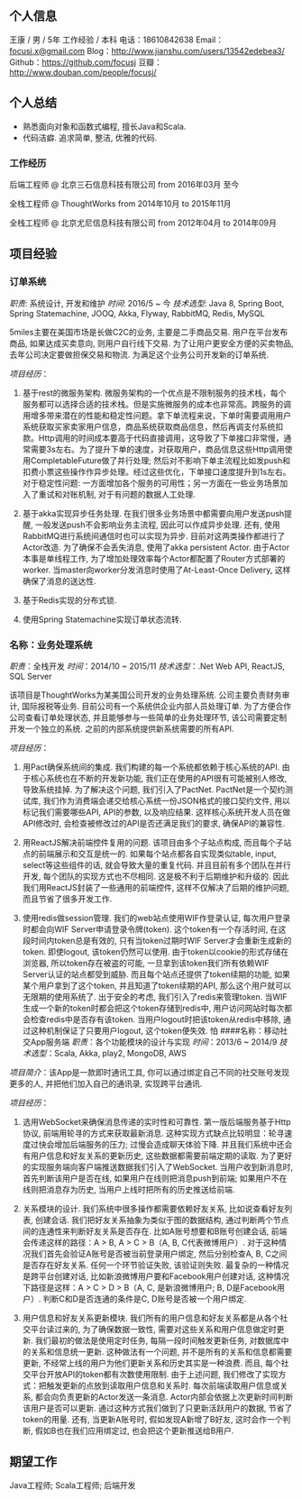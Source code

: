 ## 个人信息

王康 / 男 / 5年 工作经验 / 本科
电话：18610842638
Email：focusj.x@gmail.com
Blog：http://www.jianshu.com/users/13542edebea3/
Github：https://github.com/focusj
豆瓣：http://www.douban.com/people/focusj/

## 个人总结
- 熟悉面向对象和函数式编程, 擅长Java和Scala.
- 代码洁癖. 追求简单, 整洁, 优雅的代码.

### 工作经历

后端工程师  @  北京三石信息科技有限公司  from  2016年03月  至今

全栈工程师  @  ThoughtWorks  from  2014年10月 to 2015年11月

全栈工程师  @  北京尤尼信息科技有限公司  from  2012年04月  to  2014年09月

## 项目经验

### 订单系统

*职责*: 系统设计, 开发和维护
*时间*: 2016/5 ~ 今
*技术选型*: Java 8, Spring Boot, Spring Statemachine, JOOQ, Akka, Flyway, RabbitMQ, Redis, MySQL

5miles主要在美国市场是长做C2C的业务, 主要是二手商品交易. 用户在平台发布商品, 如果达成买卖意向, 则用户自行线下交易. 为了让用户更安全方便的买卖物品, 去年公司决定要做担保交易和物流. 为满足这个业务公司开发新的订单系统.

*项目经历*：
1. 基于rest的微服务架构. 微服务架构的一个优点是不限制服务的技术栈，每个服务都可以选择合适的技术栈。但是实施微服务的成本也非常高。跨服务的调用增多带来潜在的性能和稳定性问题。拿下单流程来说，下单时需要调用用户系统获取买家卖家用户信息，商品系统获取商品信息，然后再调支付系统扣款。Http调用的时间成本要高于代码直接调用，这导致了下单接口非常慢，通常需要3s左右。为了提升下单的速度，对获取用户，商品信息这些Http调用使用CompletableFuture做了并行处理; 然后对不影响下单主流程比如发push和扣费小票这些操作作异步处理。经过这些优化，下单接口速度提升到1s左右。对于稳定性问题: 一方面增加各个服务的可用性；另一方面在一些业务场景加入了重试和对账机制, 对于有问题的数据人工处理.

2. 基于akka实现异步任务处理. 在我们很多业务场景中都需要向用户发送push提醒, 一般发送push不会影响业务主流程, 因此可以作成异步处理. 还有, 使用RabbitMQ进行系统间通信时也可以实现为异步. 目前对这两类操作都进行了Actor改造. 为了确保不会丢失消息, 使用了akka persistent Actor. 由于Actor本事是单线程工作, 为了增加处理效率每个Actor都配置了Router方式部署的worker. 当master向worker分发消息时使用了At-Least-Once Delivery, 这样确保了消息的送达性.

3. 基于Redis实现的分布式锁.

4. 使用Spring Statemachine实现订单状态流转.

### 名称：业务处理系统
*职责*：全栈开发
*时间*：2014/10 ~ 2015/11
*技术选型*：.Net Web API, ReactJS, SQL Server

该项目是ThoughtWorks为某美国公司开发的业务处理系统. 公司主要负责财务审计, 国际报税等业务. 目前公司有一个系统供企业内部人员处理订单. 为了方便合作公司查看订单处理状态, 并且能够参与一些简单的业务处理环节, 该公司需要定制开发一个独立的系统. 之前的内部系统提供新系统需要的所有API.

*项目经历*：
1. 用Pact确保系统间的集成. 我们构建的每一个系统都依赖于核心系统的API. 由于核心系统也在不断的开发新功能, 我们正在使用的API很有可能被别人修改, 导致系统挂掉. 为了解决这个问题, 我们引入了PactNet. PactNet是一个契约测试库, 我们作为消费端会递交给核心系统一份JSON格式的接口契约文件, 用以标记我们需要哪些API, API的参数, 以及响应结果. 这样核心系统开发人员在做API修改时, 会检查被修改过的API是否还满足我们的要求, 确保API的兼容性.

2. 用ReactJS解决前端控件复用的问题. 该项目由多个子站点构成, 而且每个子站点的前端展示和交互是统一的. 如果每个站点都各自实现类似table, input, select等这些组件的话, 就会导致大量的重复代码. 并且目前有多个团队在并行开发, 每个团队的实现方式也不尽相同. 这是极不利于后期维护和升级的. 因此我们用ReactJS封装了一些通用的前端控件, 这样不仅解决了后期的维护问题, 而且节省了很多开发工作.

3. 使用redis做session管理. 我们的web站点使用WIF作登录认证, 每次用户登录时都会向WIF Server申请登录令牌(token). 这个token有一个存活时间, 在这段时间内token总是有效的, 只有当token过期时WIF Server才会重新生成新的token. 即使logout, 该token仍然可以使用. 由于token以cookie的形式存储在浏览器, 所以token存在被盗的可能, 一旦拿到该token我们所有依赖WIF Server认证的站点都受到威胁. 而且每个站点还提供了token续期的功能, 如果某个用户拿到了这个token, 并且知道了token续期的API, 那么这个用户就可以无限期的使用系统了.
出于安全的考虑, 我们引入了redis来管理token. 当WIF生成一个新的token时都会把这个token存储到redis中, 用户访问网站时每次都会检查redis中是否存有该token. 当用户logout时把该token从redis中移除, 通过这种机制保证了只要用户logout, 这个token便失效.
怕
####名称：移动社交App服务端
*职责*：各个功能模块的设计与实现
*时间*：2013/6 ~ 2014/9
*技术选型*：Scala, Akka, play2, MongoDB, AWS

*项目简介*：该App是一款即时通讯工具, 你可以通过绑定自己不同的社交账号发现更多的人, 并把他们加入自己的通讯录, 实现跨平台通讯.

*项目经历*：
1. 选用WebSocket来确保消息传递的实时性和可靠性. 第一版后端服务基于Http协议, 前端用轮寻的方式来获取最新消息. 这种实现方式缺点比较明显：轮寻速度过快会增加后端服务的压力; 过慢会造成聊天体验下降. 并且我们系统中还会有用户信息和好友关系的更新历史, 这些数据都需要前端定期的读取. 为了更好的实现服务端向客户端推送数据我们引入了WebSocket. 当用户收到新消息时, 首先判断该用户是否在线, 如果用户在线则把消息push到前端; 如果用户不在线则把消息存为历史, 当用户上线时把所有的历史推送给前端.

2. 关系模块的设计. 我们系统中很多操作都需要依赖好友关系, 比如说查看好友列表, 创建会话. 我们把好友关系抽象为类似于图的数据结构, 通过判断两个节点间的连通性来判断好友关系是否存在. 比如A账号想要和B账号创建会话, 前端会传递这样的路径：A > B, A > C > B（A, B, C代表微博用户）. 对于这种情况我们首先会验证A账号是否被当前登录用户绑定, 然后分别检查A, B, C之间是否存在好友关系. 任何一个环节验证失败, 该验证则失败. 最复杂的一种情况是跨平台创建对话, 比如新浪微博用户要和Facebook用户创建对话, 这种情况下路径是这样：A > C > D > B（A, C, 是新浪微博用户; B, D是Facebook用户）. 判断C和D是否连通的条件是C, D账号是否被一个用户绑定.

3. 用户信息和好友关系更新模块. 我们所有的用户信息和好友关系都是从各个社交平台读过来的, 为了确保数据一致性, 需要对这些关系和用户信息做定时更新. 我们最初的做法是使用定时任务, 每隔一段时间触发更新任务, 对数据库中的关系和信息统一更新. 这种做法有一个问题, 并不是所有的关系和信息都需要更新, 不经常上线的用户为他们更新关系和历史其实是一种浪费. 而且, 每个社交平台开放API的token都有次数使用限制.
由于上述问题, 我们修改了实现方式：把触发更新的点放到读取用户信息和关系时. 每次前端读取用户信息或关系, 都会向负责更新的Actor发送一条消息. Actor内部会依据上次更新时间判断该用户是否可以更新. 通过这种方式我们做到了只更新活跃用户的数据, 节省了token的用量. 还有, 当更新A账号时, 假如发现A新增了B好友, 这时会作一个判断, 假如B也在我们应用绑定过, 也会把这个更新推送给B用户.

## 期望工作
Java工程师; Scala工程师; 后端开发